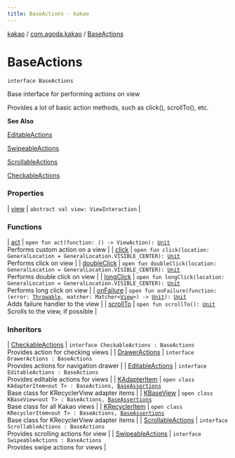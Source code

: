 ```yaml
---
title: BaseActions - kakao
---
```


[kakao](../../index.html) / [com.agoda.kakao](../index.html) / [BaseActions](.)

# BaseActions

`interface BaseActions`

Base interface for performing actions on view

Provides a lot of basic action methods, such as click(), scrollTo(), etc.

**See Also**

[EditableActions](../-editable-actions/index.html)

[SwipeableActions](../-swipeable-actions/index.html)

[ScrollableActions](../-scrollable-actions/index.html)

[CheckableActions](../-checkable-actions/index.html)

### Properties

| [view](view.html) | `abstract val view: ViewInteraction` |

### Functions

| [act](act.html) | `open fun act(function: () -> ViewAction): `[`Unit`](https://kotlinlang.org/api/latest/jvm/stdlib/kotlin/-unit/index.html)<br>Performs custom action on a view |
| [click](click.html) | `open fun click(location: GeneralLocation = GeneralLocation.VISIBLE_CENTER): `[`Unit`](https://kotlinlang.org/api/latest/jvm/stdlib/kotlin/-unit/index.html)<br>Performs click on view |
| [doubleClick](double-click.html) | `open fun doubleClick(location: GeneralLocation = GeneralLocation.VISIBLE_CENTER): `[`Unit`](https://kotlinlang.org/api/latest/jvm/stdlib/kotlin/-unit/index.html)<br>Performs double click on view |
| [longClick](long-click.html) | `open fun longClick(location: GeneralLocation = GeneralLocation.VISIBLE_CENTER): `[`Unit`](https://kotlinlang.org/api/latest/jvm/stdlib/kotlin/-unit/index.html)<br>Performs long click on view |
| [onFailure](on-failure.html) | `open fun onFailure(function: (error: `[`Throwable`](https://kotlinlang.org/api/latest/jvm/stdlib/kotlin/-throwable/index.html)`, matcher: Matcher<`[`View`](https://developer.android.com/reference/android/view/View.html)`>) -> `[`Unit`](https://kotlinlang.org/api/latest/jvm/stdlib/kotlin/-unit/index.html)`): `[`Unit`](https://kotlinlang.org/api/latest/jvm/stdlib/kotlin/-unit/index.html)<br>Adds failure handler to the view |
| [scrollTo](scroll-to.html) | `open fun scrollTo(): `[`Unit`](https://kotlinlang.org/api/latest/jvm/stdlib/kotlin/-unit/index.html)<br>Scrolls to the view, if possible |

### Inheritors

| [CheckableActions](../-checkable-actions/index.html) | `interface CheckableActions : BaseActions`<br>Provides action for checking views |
| [DrawerActions](../-drawer-actions/index.html) | `interface DrawerActions : BaseActions`<br>Provides actions for navigation drawer |
| [EditableActions](../-editable-actions/index.html) | `interface EditableActions : BaseActions`<br>Provides editable actions for views |
| [KAdapterItem](../-k-adapter-item/index.html) | `open class KAdapterItem<out T> : BaseActions, `[`BaseAssertions`](../-base-assertions/index.html)<br>Base class for KRecyclerView adapter items |
| [KBaseView](../-k-base-view/index.html) | `open class KBaseView<out T> : BaseActions, `[`BaseAssertions`](../-base-assertions/index.html)<br>Base class for all Kakao views |
| [KRecyclerItem](../-k-recycler-item/index.html) | `open class KRecyclerItem<out T> : BaseActions, `[`BaseAssertions`](../-base-assertions/index.html)<br>Base class for KRecyclerView adapter items |
| [ScrollableActions](../-scrollable-actions/index.html) | `interface ScrollableActions : BaseActions`<br>Provides scrolling actions for view |
| [SwipeableActions](../-swipeable-actions/index.html) | `interface SwipeableActions : BaseActions`<br>Provides swipe actions for views |

